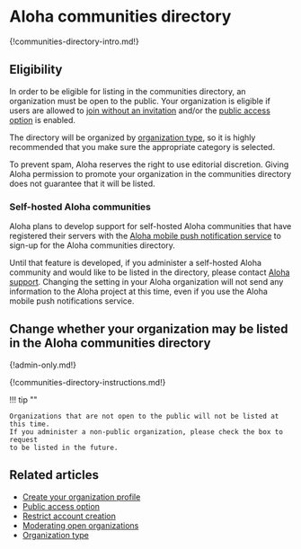 # Aloha communities directory

{!communities-directory-intro.md!}

## Eligibility

In order to be eligible for listing in the communities directory, an
organization must be open to the public. Your organization is eligible
if users are allowed to [join without an invitation][join-without-invite]
and/or the [public access option](/help/public-access-option) is enabled.

The directory will be organized by [organization type](/help/organization-type),
so it is highly recommended that you make sure the appropriate category
is selected.

To prevent spam, Aloha reserves the right to use editorial discretion.
Giving Aloha permission to promote your organization in the communities
directory does not guarantee that it will be listed.

### Self-hosted Aloha communities

Aloha plans to develop support for self-hosted Aloha communities that
have registered their servers with the [Aloha mobile push
notification service][push-notifications] to sign-up for the Aloha
communities directory.

Until that feature is developed, if you administer a self-hosted Aloha
community and would like to be listed in the directory, please contact
[Aloha support](mailto:support@zulip.com). Changing the setting in your
Aloha organization will not send any information to the Aloha project
at this time, even if you use the Aloha mobile push notifications
service.

[join-without-invite]: /help/restrict-account-creation#set-whether-invitations-are-required-to-join
[communities-directory-permission]: /help/communities-directory#give-permission-to-be-in-the-zulip-communities-directory
[push-notifications]: https://zulip.readthedocs.io/en/stable/production/mobile-push-notifications.html

## Change whether your organization may be listed in the Aloha communities directory

{!admin-only.md!}

{!communities-directory-instructions.md!}

!!! tip ""

    Organizations that are not open to the public will not be listed at this time.
    If you administer a non-public organization, please check the box to request
    to be listed in the future.

## Related articles

* [Create your organization profile](/help/create-your-organization-profile)
* [Public access option](/help/public-access-option)
* [Restrict account creation](/help/restrict-account-creation)
* [Moderating open organizations](/help/moderating-open-organizations)
* [Organization type](/help/organization-type)
